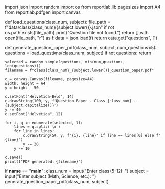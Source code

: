 import json
import random
import os
from reportlab.lib.pagesizes import A4
from reportlab.pdfgen import canvas

def load_questions(class_num, subject):
    file_path = f"data/class{class_num}/{subject.lower()}.json"
    if not os.path.exists(file_path):
        print("Question file not found.")
        return []
    with open(file_path, "r") as f:
        data = json.load(f)
        return data.get("questions", [])

def generate_question_paper_pdf(class_num, subject, num_questions=5):
    questions = load_questions(class_num, subject)
    if not questions:
        return
    
    selected = random.sample(questions, min(num_questions, len(questions)))
    filename = f"class{class_num}_{subject.lower()}_question_paper.pdf"
    
    c = canvas.Canvas(filename, pagesize=A4)
    width, height = A4
    y = height - 50

    c.setFont("Helvetica-Bold", 14)
    c.drawString(100, y, f"Question Paper - Class {class_num} - {subject.capitalize()}")
    y -= 40
    c.setFont("Helvetica", 12)

    for i, q in enumerate(selected, 1):
        lines = q.split('\n')
        for line in lines:
            c.drawString(50, y, f"{i}. {line}" if line == lines[0] else f"   {line}")
            y -= 20
        y -= 10

    c.save()
    print(f"PDF generated: {filename}")

if __name__ == "__main__":
    class_num = input("Enter class (5-12): ")
    subject = input("Enter subject (Math, Science, etc.): ")
    generate_question_paper_pdf(class_num, subject)
